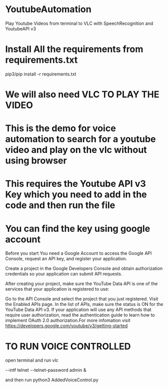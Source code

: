 # YoutubeAutomation
Play Youtube Videos from terminal to VLC with SpeechRecognition and YoutubeAPI v3

# Install All the requirements from requirements.txt
pip3/pip install -r requirements.txt


# We will also need VLC TO PLAY THE VIDEO


# This is the demo for voice automation to search for a youtube video and play on the vlc without using browser
# This requires the Youtube API v3 Key which you need to add in the code and then run the file

# You can find the key using google account

Before you start
You need a Google Account to access the Google API Console, request an API key, and register your application.

Create a project in the Google Developers Console and obtain authorization credentials so your application can submit API requests.

After creating your project, make sure the YouTube Data API is one of the services that your application is registered to use:

Go to the API Console and select the project that you just registered.
Visit the Enabled APIs page. In the list of APIs, make sure the status is ON for the YouTube Data API v3.
If your application will use any API methods that require user authorization, read the authentication guide to learn how to implement OAuth 2.0 authorization.For more infomation visit https://developers.google.com/youtube/v3/getting-started


# TO RUN VOICE CONTROLLED
open terminal and run vlc 

--intf telnet --telnet-password admin &


and then run python3 AddedVoiceControl.py
